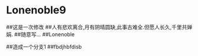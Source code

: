 # Lonenoble9
##这是一次修改
##人有悲欢离合,月有阴晴圆缺,此事古难全.但愿人长久,千里共婵娟.
##随意写...
##Lonenoble

##造成一个分支1
##fbdjhbfdisb

